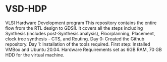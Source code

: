 # VSD-HDP
VLSI Hardware Development program
This repository contains the entire flow from the RTL design to GDSII. It covers all the steps including Synthesis (includes post-Synthesis analysis), Floorplanning, Placement, clock tree synthesis - CTS, and Routing.
Day 0: Created the Github repository.
Day 1: Installation of the tools required.
First step: Installed VMBox and Ubuntu 20.04.
Hardware Requirements set as 6GB RAM, 70 GB HDD for the virtual machine.
